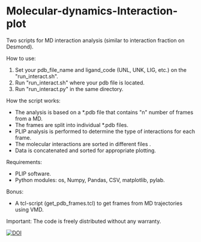 # Molecular-dynamics-Interaction-plot
Two scripts for MD interaction analysis (similar to interaction fraction on Desmond).

How to use:
1. Set your pdb_file_name and ligand_code (UNL, UNK, LIG, etc.) on the "run_interact.sh".
2. Run "run_interact.sh" where your pdb file is located.
3. Run "run_interact.py" in the same directory.

How the script works:
* The analysis is based on a *.pdb file that contains "n" number of frames from a MD.
* The frames are split into individual *.pdb files. 
* PLIP analysis is performed to determine the type of interactions for each frame.
* The molecular interactions are sorted in different files .
* Data is concatenated and sorted for appropriate plotting.

Requirements:
- PLIP software.
- Python modules: os, Numpy, Pandas, CSV, matplotlib, pylab.

Bonus:
* A tcl-script (get_pdb_frames.tcl) to get frames from MD trajectories using VMD.

Important:
The code is freely distributed without any warranty.

[![DOI](https://zenodo.org/badge/325608484.svg)](https://zenodo.org/badge/latestdoi/325608484)

